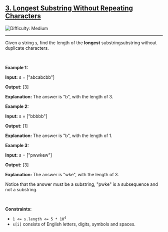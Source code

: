 <h2><a href="https://leetcode.com/problems/group-anagrams">3. Longest Substring Without Repeating Characters</a></h2>
<img src='https://img.shields.io/badge/Difficulty-Medium-orange' alt='Difficulty: Medium' /><hr>
<p>Given a string <code>s</code>, find the length of the <strong>longest</strong> <span data-keyword="substring">substring</span>substring without duplicate characters.</p>

<p>&nbsp;</p>
<p><strong class="example">Example 1:</strong></p>
<div class="example-block">
<p><strong>Input:</strong> <span class="example-io">s = [&quot;abcabcbb&quot;]</span></p>

<p><strong>Output:</strong> <span class="example-io">[3]</span></p>

<p><strong>Explanation:</strong> <span class="example-io">The answer is &quot;b&quot;, with the length of 3.</span></p>
</div>
<p><strong class="example">Example 2:</strong></p>
<div class="example-block">
<p><strong>Input:</strong> <span class="example-io">s = [&quot;bbbbb&quot;]</span></p>

<p><strong>Output:</strong> <span class="example-io">[1]</span></p>

<p><strong>Explanation:</strong> <span class="example-io">The answer is &quot;b&quot;, with the length of 1.</span></p>
</div>

<p><strong class="example">Example 3:</strong></p>
<div class="example-block">
<p><strong>Input:</strong> <span class="example-io">s = [&quot;pwwkew&quot;]</span></p>

<p><strong>Output:</strong> <span class="example-io">[3]</span></p>

<p><strong>Explanation:</strong> <span class="example-io">The answer is &quot;wke&quot;, with the length of 3.</span></p>
<p></p><span class="example-io">Notice that the answer must be a substring, &quot;pwke&quot; is a subsequence and not a substring.</span></p>
</div>

<p>&nbsp;</p>
<p><strong>Constraints:</strong></p>

<ul>
	<li><code>1 &lt;= s.length &lt;= 5 * 10<sup>4</sup></code></li>
	<li><code>s[i]</code> consists of English letters, digits, symbols and spaces.</li>
</ul>
